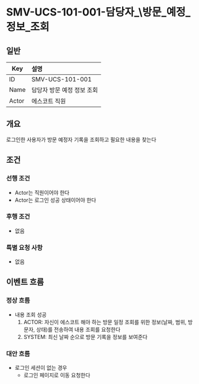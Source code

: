 # SMV-UCS-101-001-담당자_\방문\_예정\_정보\_조회

## 일반
| Key   | 설명 |
|-------| :-- |
| ID    | SMV-UCS-101-001 |
| Name  | 담당자 방문 예정 정보 조회 |
| Actor | 에스코트 직원 |

## 개요
로그인한 사용자가 방문 예정자 기록을 조회하고 필요한 내용을 찾는다

## 조건
### 선행 조건
* Actor는 직원이어야 한다
* Actor는 로그인 성공 상태이어야 한다
  
### 후행 조건
* 없음

### 특별 요청 사항
* 없음

## 이벤트 흐름

### 정상 흐름
* 내용 조회 성공
	1. ACTOR: 자신이 에스코트 해야 하는 방문 일정 조회를 위한 정보(날짜, 범위, 방문자, 상태)를 전송하여 내용 조회를 요청한다
	2. SYSTEM: 최신 날짜 순으로 방문 기록을 정보를 보여준다

### 대안 흐름
* 로그인 세션이 없는 경우
	* 로그인 페이지로 이동 요청한다